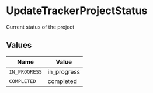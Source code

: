 # UpdateTrackerProjectStatus

Current status of the project


## Values

| Name          | Value         |
| ------------- | ------------- |
| `IN_PROGRESS` | in_progress   |
| `COMPLETED`   | completed     |